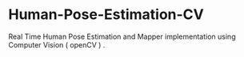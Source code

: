 # Human-Pose-Estimation-CV
Real Time Human Pose Estimation and Mapper implementation using Computer Vision ( openCV ) .

